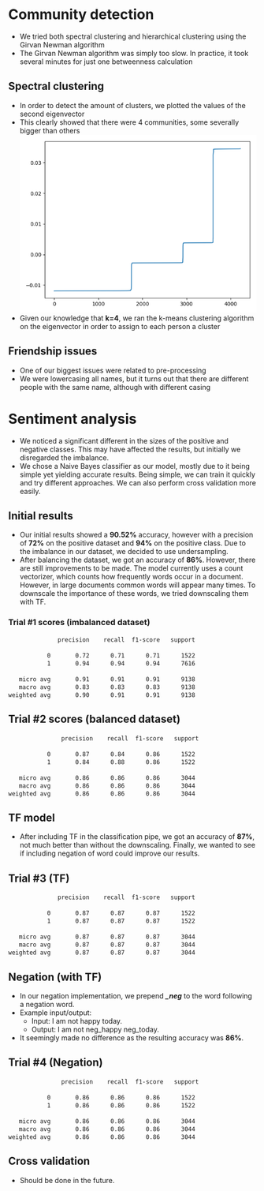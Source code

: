# Community detection
- We tried both spectral clustering and hierarchical clustering using the Girvan Newman algorithm
- The Girvan Newman algorithm was simply too slow. In practice, it took several minutes for just one betweenness
calculation

## Spectral clustering
- In order to detect the amount of clusters, we plotted the values of the second eigenvector
- This clearly showed that there were 4 communities, some severally bigger than others
![Plot of the values of the second eigenvector](community_detection/eigenvector_values.png "Eigenvector value plot")
- Given our knowledge that **k=4**, we ran the k-means clustering algorithm on the eigenvector in order to assign to
each person a cluster

## Friendship issues
- One of our biggest issues were related to pre-processing
- We were lowercasing all names, but it turns out that there are different people with the same name, although with
different casing

# Sentiment analysis
- We noticed a significant different in the sizes of the positive and negative classes.
This may have affected the results, but initially we disregarded the imbalance.
- We chose a Naive Bayes classifier as our model, mostly due to it being simple yet yielding accurate results.
Being simple, we can train it quickly and try different approaches. We can also perform cross validation more easily.

## Initial results
- Our initial results showed a **90.52%** accuracy, however with a precision of **72%** on the positive dataset and
**94%** on the positive class. Due to the imbalance in our dataset, we decided to use undersampling.
- After balancing the dataset, we got an accuracy of **86%**. However, there are still improvements to be made.
The model currently uses a count vectorizer, which counts how frequently words occur in a document. However, in large
documents common words will appear many times. To downscale the importance of these words, we tried downscaling them
with TF.


### Trial #1 scores (imbalanced dataset)
                  precision    recall  f1-score   support
    
               0       0.72      0.71      0.71      1522
               1       0.94      0.94      0.94      7616
    
       micro avg       0.91      0.91      0.91      9138
       macro avg       0.83      0.83      0.83      9138
    weighted avg       0.90      0.91      0.91      9138
    
## Trial #2 scores (balanced dataset)
                   precision    recall  f1-score   support
    
               0       0.87      0.84      0.86      1522
               1       0.84      0.88      0.86      1522
    
       micro avg       0.86      0.86      0.86      3044
       macro avg       0.86      0.86      0.86      3044
    weighted avg       0.86      0.86      0.86      3044

## TF model
- After including TF in the classification pipe, we got an accuracy of **87%**, not much better than without the
downscaling. Finally, we wanted to see if including negation of word could improve our results.

## Trial #3 (TF)
                  precision    recall  f1-score   support
    
               0       0.87      0.87      0.87      1522
               1       0.87      0.87      0.87      1522
    
       micro avg       0.87      0.87      0.87      3044
       macro avg       0.87      0.87      0.87      3044
    weighted avg       0.87      0.87      0.87      3044
    
## Negation (with TF)
- In our negation implementation, we prepend ***_neg*** to the word following a negation word.
- Example input/output:
    - Input: I am not happy today.
    - Output: I am not neg_happy neg_today.
- It seemingly made no difference as the resulting accuracy was **86%**. 

## Trial #4 (Negation)
                   precision    recall  f1-score   support
    
               0       0.86      0.86      0.86      1522
               1       0.86      0.86      0.86      1522
    
       micro avg       0.86      0.86      0.86      3044
       macro avg       0.86      0.86      0.86      3044
    weighted avg       0.86      0.86      0.86      3044
    
## Cross validation
- Should be done in the future.